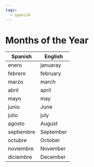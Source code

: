 ```yaml
---
tags:
  - spanish
---
```


# Months of the Year

| Spanish | English |
| ------- | ------- |
| enero      | januaray
| febrero    | february  |
| marzo      | march     |
| abril      | april     |
| mayo       | may       |
| junio      | June      |
| julio      | july      |
| agosto     | August    |
| septiembre | September |
| octubre    | October   |
| noviembre  | November  |
| diciembre  | December  |
